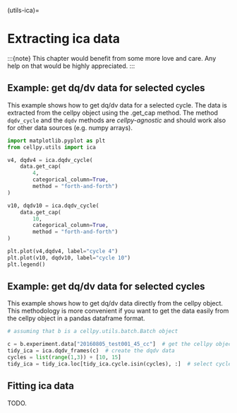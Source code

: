 (utils-ica)=

# Extracting ica data

:::{note}
This chapter would benefit from some more love and care. Any help
on that would be highly appreciated.
:::

## Example: get dq/dv data for selected cycles

This example shows how to get dq/dv data for a selected cycle. The data is
extracted from the cellpy object using the .get_cap method. The method `dqdv_cycle`
and the `dqdv` methods are *cellpy-agnostic* and should work also for other
data sources (e.g. numpy arrays).

```python
import matplotlib.pyplot as plt
from cellpy.utils import ica

v4, dqdv4 = ica.dqdv_cycle(
    data.get_cap(
        4,
        categorical_column=True,
        method = "forth-and-forth")
)

v10, dqdv10 = ica.dqdv_cycle(
    data.get_cap(
        10,
        categorical_column=True,
        method = "forth-and-forth")
)

plt.plot(v4,dqdv4, label="cycle 4")
plt.plot(v10, dqdv10, label="cycle 10")
plt.legend()
```

## Example: get dq/dv data for selected cycles

This example shows how to get dq/dv data directly from the cellpy object.
This methodology is more convenient if you want to get the data easily from
the cellpy object in a pandas dataframe format.

```python
# assuming that b is a cellpy.utils.batch.Batch object

c = b.experiment.data["20160805_test001_45_cc"]  # get the cellpy object
tidy_ica = ica.dqdv_frames(c)  # create the dqdv data
cycles = list(range(1,3)) + [10, 15]
tidy_ica = tidy_ica.loc[tidy_ica.cycle.isin(cycles), :]  # select cycles
```

## Fitting ica data

TODO.
